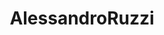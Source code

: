 ---
title: AlessandroRuzzi
github: https://github.com/AlessandroRuzzi
mode: dark
transition: 1s
score: 76.3
archetype:
- Little Bit of Everything
---